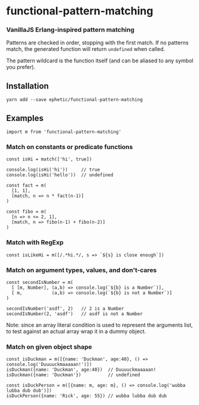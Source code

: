 # functional-pattern-matching

### VanillaJS Erlang-inspired pattern matching
Patterns are checked in order, stopping with the first match.  If no patterns match, the generated function will return `undefined` when called.

The pattern wildcard is the function itself (and can be aliased to any symbol you prefer).

## Installation
```
yarn add --save ephetic/functional-pattern-matching
```

## Examples
```
import m from 'functional-pattern-matching'
```

### Match on constants or predicate functions
```
const isHi = match(['hi', true])

console.log(isHi('hi'))     // true
console.log(isHi('hello'))  // undefined

const fact = m(
  [1, 1],
  [match, n => n * fact(n-1)]
)

const fibo = m(
  [n => n <= 2, 1],
  [match, n => fibo(n-1) + fibo(n-2)]
)
```

### Match with RegExp
```
const isLikeHi = m([/.*hi.*/, s => `${s} is close enough`])
```

### Match on argument types, values, and don't-cares 
```
const secondIsNumber = m(
  [ [m, Number], (a,b) => console.log(`${b} is a Number`)],
  [ m,           (a,b) => console.log(`${b} is not a Number`)]
)

secondIsNumber('asdf', 2)   // 2 is a Number
secondIsNumber(2, 'asdf')   // asdf is not a Number
```
Note: since an array literal condition is used to represent the arguments list, to test against an actual array wrap it in a dummy object.

### Match on given object shape
```
const isDuckman = m([{name: 'Duckman', age:40}, () => console.log('Duuuuckmaaaaan!')])
isDuckman({name: 'Duckman', age:40})  // Duuuuckmaaaaan!
isDuckman({name: 'Duckman'})          // undefined

const isDuckPerson = m([{name: m, age: m}, () => console.log('wubba lubba dub dub')])
isDuckPerson({name: 'Rick', age: 55}) // wubba lubba dub dub
```

